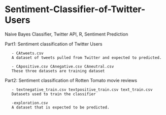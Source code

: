 Sentiment-Classifier-of-Twitter-Users
=====================================

Naive Bayes Classifier, Twitter API, R, Sentiment Prediction

Part1: Sentiment classification of Twitter Users

       - CAtweets.csv
       A dataset of tweets pulled from Twitter and expected to predicted.

       - CApositive.csv CAnegative.csv CAneutral.csv
       These three datasets are training dataset

Part2: Sentiment classification of Rotten Tomato movie reviews

       - textnegative_train.csv textpositive_train.csv text_train.csv
       Datasets used to train the classifier
       
       -exploration.csv
       A dataset that is expected to be predicted.